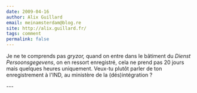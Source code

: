```yaml
---
date: 2009-04-16
author: Alix Guillard
email: meinamsterdam@blog.re
site: http://alix.guillard.fr/
tags: comment
permalink: false
---
```


<p>Je ne te comprends pas <em>gryzor,</em>&nbsp;quand on entre dans le bâtiment du&nbsp;<em>Dienst Persoonsgegevens</em>, on en ressort enregistré, cela ne prend pas 20 jours mais quelques heures uniquement. Veux-tu plutôt parler de ton enregistrement à l'IND, au ministère de la (dés)intégration ?</p>
---